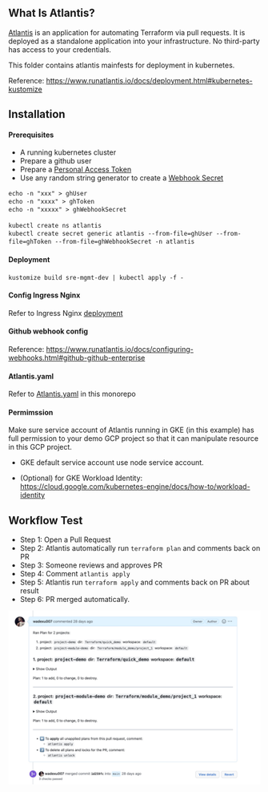 ## What Is Atlantis?
[Atlantis](https://www.runatlantis.io/) is an application for automating Terraform via pull requests. It is deployed as a standalone application into your infrastructure. No third-party has access to your credentials.

This folder contains atlantis mainfests for deployment in kubernetes.

Reference: https://www.runatlantis.io/docs/deployment.html#kubernetes-kustomize

## Installation
#### Prerequisites
* A running kubernetes cluster
* Prepare a github user
* Prepare a [Personal Access Token](https://docs.github.com/en/authentication/keeping-your-account-and-data-secure/creating-a-personal-access-token#creating-a-token)
* Use any random string generator to create a [Webhook Secret](https://www.runatlantis.io/docs/webhook-secrets.html)

```
echo -n "xxx" > ghUser
echo -n "xxxx" > ghToken
echo -n "xxxxx" > ghWebhookSecret

kubectl create ns atlantis
kubectl create secret generic atlantis --from-file=ghUser --from-file=ghToken --from-file=ghWebhookSecret -n atlantis
```

#### Deployment
```
kustomize build sre-mgmt-dev | kubectl apply -f -
```

#### Config Ingress Nginx
Refer to Ingress Nginx [deployment](../Ingress-nginx/ingress-nginx-public/sre-mgmt-dev/)


#### Github webhook config
Reference: https://www.runatlantis.io/docs/configuring-webhooks.html#github-github-enterprise


#### Atlantis.yaml
Refer to [Atlantis.yaml](../atlantis.yaml) in this monorepo


#### Permimssion
Make sure service account of Atlantis running in GKE (in this example) has full permission to your demo GCP project so that it can manipulate resource in this GCP project.

* GKE default service account use node service account.

* (Optional) for GKE Workload Identity: https://cloud.google.com/kubernetes-engine/docs/how-to/workload-identity

## Workflow Test
* Step 1: Open a Pull Request
* Step 2: Atlantis automatically run `terraform plan` and comments back on PR
* Step 3: Someone reviews and approves PR
* Step 4: Comment `atlantis apply`
* Step 5: Atlantis run `terraform apply` and comments back on PR about result
* Step 6: PR merged automatically.

![alt text.](../Images/atlantis_auto_plan_terraform_PR.jpg "This is test result image.")

<br>

